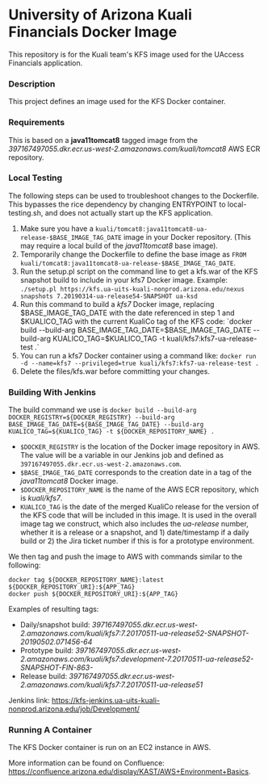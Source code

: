 University of Arizona Kuali Financials Docker Image
=======================================================

This repository is for the Kuali team's KFS image used for the UAccess Financials application.

### Description
This project defines an image used for the KFS Docker container.

### Requirements
This is based on a **java11tomcat8** tagged image from the _397167497055.dkr.ecr.us-west-2.amazonaws.com/kuali/tomcat8_ AWS ECR repository.

### Local Testing
The following steps can be used to troubleshoot changes to the Dockerfile. This bypasses the rice dependency by changing ENTRYPOINT to local-testing.sh, and does not actually start up the KFS application.
1. Make sure you have a `kuali/tomcat8:java11tomcat8-ua-release-$BASE_IMAGE_TAG_DATE` image in your Docker repository. (This may require a local build of the *java11tomcat8* base image).
2. Temporarily change the Dockerfile to define the base image as `FROM kuali/tomcat8:java11tomcat8-ua-release-$BASE_IMAGE_TAG_DATE`.
3. Run the setup.pl script on the command line to get a kfs.war of the KFS snapshot build to include in your kfs7 Docker image. Example: `./setup.pl https://kfs.ua-uits-kuali-nonprod.arizona.edu/nexus snapshots 7.20190314-ua-release54-SNAPSHOT ua-ksd`
4. Run this command to build a *kfs7* Docker image, replacing $BASE_IMAGE_TAG_DATE with the date referenced in step 1 and $KUALICO_TAG with the current KualiCo tag of the KFS code: `docker build --build-arg BASE_IMAGE_TAG_DATE=$BASE_IMAGE_TAG_DATE --build-arg KUALICO_TAG=$KUALICO_TAG -t kuali/kfs7:kfs7-ua-release-test .`
5. You can run a kfs7 Docker container using a command like: `docker run -d --name=kfs7 --privileged=true kuali/kfs7:kfs7-ua-release-test .`
6. Delete the files/kfs.war before committing your changes.

### Building With Jenkins
The build command we use is `docker build --build-arg DOCKER_REGISTRY=${DOCKER_REGISTRY} --build-arg BASE_IMAGE_TAG_DATE=${BASE_IMAGE_TAG_DATE} --build-arg KUALICO_TAG=${KUALICO_TAG} -t ${DOCKER_REPOSITORY_NAME} .`
* `$DOCKER_REGISTRY` is the location of the Docker image repository in AWS. The value will be a variable in our Jenkins job and defined as `397167497055.dkr.ecr.us-west-2.amazonaws.com`.
* `$BASE_IMAGE_TAG_DATE` corresponds to the creation date in a tag of the *java11tomcat8* Docker image.
* `$DOCKER_REPOSITORY_NAME` is the name of the AWS ECR repository, which is _kuali/kfs7_.
* `KUALICO_TAG` is the date of the merged KualiCo release for the version of the KFS code that will be included in this image. It is used in the overall image tag we construct, which also includes the _ua-release_ number, whether it is a release or a snapshot, and 1) date/timestamp if a daily build or 2) the Jira ticket number if this is for a prototype environment.

We then tag and push the image to AWS with commands similar to the following: 
```
docker tag ${DOCKER_REPOSITORY_NAME}:latest ${DOCKER_REPOSITORY_URI}:${APP_TAG}
docker push ${DOCKER_REPOSITORY_URI}:${APP_TAG}
```

Examples of resulting tags:
- Daily/snapshot build: _397167497055.dkr.ecr.us-west-2.amazonaws.com/kuali/kfs7:7.20170511-ua-release52-SNAPSHOT-20190502.071456-64_
- Prototype build: _397167497055.dkr.ecr.us-west-2.amazonaws.com/kuali/kfs7:development-7.20170511-ua-release52-SNAPSHOT-FIN-863-_
- Release build: _397167497055.dkr.ecr.us-west-2.amazonaws.com/kuali/kfs7:7.20170511-ua-release51_

Jenkins link: https://kfs-jenkins.ua-uits-kuali-nonprod.arizona.edu/job/Development/

### Running A Container
The KFS Docker container is run on an EC2 instance in AWS. 

More information can be found on Confluence: https://confluence.arizona.edu/display/KAST/AWS+Environment+Basics.
